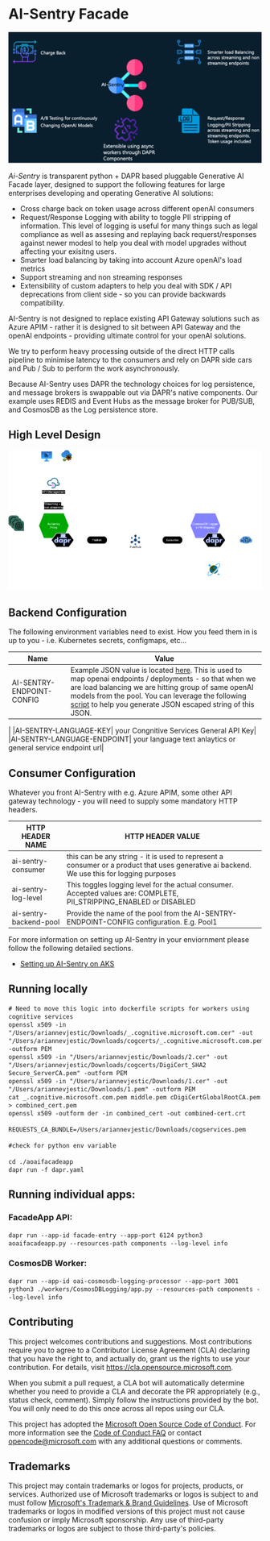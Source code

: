 # AI-Sentry Facade


![AI-Sentry-features image](/content/images/AI-Sentry-features.png)

*Ai-Sentry* is transparent python + DAPR based pluggable Generative AI Facade layer, designed to support the following features for large enterprises developing and operating Generative AI solutions:

- Cross charge back on token usage across different openAI consumers
- Request/Response Logging with ability to toggle PII stripping of information. This level of logging is useful for many things such as legal compliance as well as assesing and replaying back requerst/responses against newer modesl to help you deal with model upgrades without affecting your exisitng users.
- Smarter load balancing by taking into account Azure openAI's load metrics
- Support streaming and non streaming responses
- Extensibility of custom adapters to help you deal with SDK / API deprecations from client side - so you can provide backwards compatibility.


AI-Sentry is not designed to replace existing API Gateway solutions such as Azure APIM - rather it is designed to sit between API Gateway and the openAI endpoints - providing ultimate control for your openAI solutions.

We try to perform heavy processing outside of the direct HTTP calls pipeline to minimise latency to the consumers and rely on DAPR side cars and Pub / Sub to perform the work asynchronously.

Because AI-Sentry uses DAPR the technology choices for log persistence, and message brokers is swappable out via DAPR's native components. Our example uses REDIS and Event Hubs as the message broker for PUB/SUB, and CosmosDB as the Log persistence store.

## High Level Design

![ISentryHighLevel image](/content/images/AI-Sentry-HighLevel.drawio.png)



## Backend Configuration

The following environment variables need to exist. How you feed them in is up to you - i.e. Kubernetes secrets, configmaps, etc...

| Name | Value |
| -------- | -------- |
|  AI-SENTRY-ENDPOINT-CONFIG  | Example JSON value is located [here](/content/documentation/ai-sentry-config.json). This is used to map openai endpoints / deployments - so that when we are load balancing we are hitting group of same openAI models from the pool.  You can leverage the following [script](scripts/create-escaped-json.ps1) to help you generate JSON escaped string of this JSON.
|
|AI-SENTRY-LANGUAGE-KEY| your Congnitive Services General API Key|
|AI-SENTRY-LANGUAGE-ENDPOINT| your language text anlaytics or general service endpoint url|



## Consumer Configuration

Whatever you front AI-Sentry with e.g. Azure APIM, some other API gateway technology - you will need to supply some mandatory HTTP headers.

|HTTP HEADER NAME| HTTP HEADER VALUE|
| -------- | --------|
|ai-sentry-consumer| this can be any string - it is used to represent a consumer or a product that uses generative ai backend. We use this for logging purposes|
| ai-sentry-log-level | This toggles logging level for the actual consumer. Accepted values are: COMPLETE, PII_STRIPPING_ENABLED or DISABLED |
|ai-sentry-backend-pool| Provide the name of the pool from the AI-SENTRY-ENDPOINT-CONFIG configuration. E.g. Pool1


For more information on setting up AI-Sentry in your enviornment please follow the following detailed sections.


- [Setting up AI-Sentry on AKS](/content/documentation/AKSDeployment.md)

## Running locally
```
# Need to move this logic into dockerfile scripts for workers using cognitive services
openssl x509 -in "/Users/ariannevjestic/Downloads/_.cognitive.microsoft.com.cer" -out "/Users/ariannevjestic/Downloads/cogcerts/_.cognitive.microsoft.com.pem" -outform PEM
openssl x509 -in "/Users/ariannevjestic/Downloads/2.cer" -out "/Users/ariannevjestic/Downloads/cogcerts/DigiCert_SHA2 Secure_ServerCA.pem" -outform PEM
openssl x509 -in "/Users/ariannevjestic/Downloads/1.cer" -out "/Users/ariannevjestic/Downloads/1.pem" -outform PEM
cat _.cognitive.microsoft.com.pem middle.pem cDigiCertGlobalRootCA.pem > combined_cert.pem
openssl x509 -outform der -in combined_cert -out combined-cert.crt

REQUESTS_CA_BUNDLE=/Users/ariannevjestic/Downloads/cogservices.pem

#check for python env variable

cd ./aoaifacadeapp
dapr run -f dapr.yaml
```


## Running individual apps:

### FacadeApp API:
```
dapr run --app-id facade-entry --app-port 6124 python3 aoaifacadeapp.py --resources-path components --log-level info
```

### CosmosDB Worker:

```
dapr run --app-id oai-cosmosdb-logging-processor --app-port 3001 python3 ./workers/CosmosDBLogging/app.py --resources-path components --log-level info
```






## Contributing

This project welcomes contributions and suggestions.  Most contributions require you to agree to a
Contributor License Agreement (CLA) declaring that you have the right to, and actually do, grant us
the rights to use your contribution. For details, visit https://cla.opensource.microsoft.com.

When you submit a pull request, a CLA bot will automatically determine whether you need to provide
a CLA and decorate the PR appropriately (e.g., status check, comment). Simply follow the instructions
provided by the bot. You will only need to do this once across all repos using our CLA.

This project has adopted the [Microsoft Open Source Code of Conduct](https://opensource.microsoft.com/codeofconduct/).
For more information see the [Code of Conduct FAQ](https://opensource.microsoft.com/codeofconduct/faq/) or
contact [opencode@microsoft.com](mailto:opencode@microsoft.com) with any additional questions or comments.

## Trademarks

This project may contain trademarks or logos for projects, products, or services. Authorized use of Microsoft 
trademarks or logos is subject to and must follow 
[Microsoft's Trademark & Brand Guidelines](https://www.microsoft.com/en-us/legal/intellectualproperty/trademarks/usage/general).
Use of Microsoft trademarks or logos in modified versions of this project must not cause confusion or imply Microsoft sponsorship.
Any use of third-party trademarks or logos are subject to those third-party's policies.
